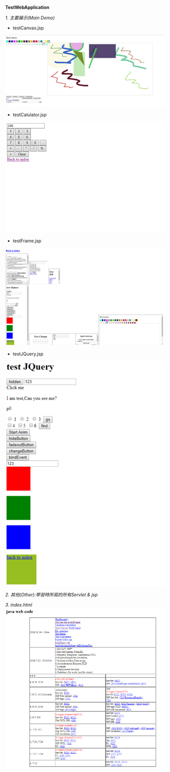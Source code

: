 

__**TestWebApplication**__

*1. 主要展示(Main Demo)*
  * testCanvas.jsp
  
  ![image](https://github.com/s1256ve/Web/blob/master/TestCanvas.PNG)
  
  * testCalulator.jsp
  
  ![image](https://github.com/s1256ve/Web/blob/master/TestCalculator.PNG)
  
  * testFrame.jsp
  
  ![image](https://github.com/s1256ve/Web/blob/master/testFrame.PNG)
  
  * testJQuery.jsp
  
  ![image](https://github.com/s1256ve/Web/blob/master/testJQuery.PNG)
  
*2. 其他(Other):學習時所寫的所有Servlet & jsp*

*3. index.html*
![image](https://github.com/s1256ve/Web/blob/master/index.PNG)
